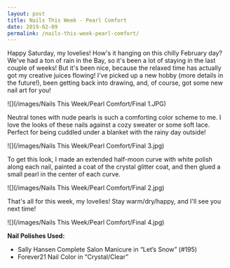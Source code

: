 ```yaml
---
layout: post
title: Nails This Week - Pearl Comfort
date: 2019-02-09
permalink: /nails-this-week-pearl-comfort/
---
```


Happy Saturday, my lovelies! How's it hanging on this chilly February day? We've had a ton of rain in the Bay, so it's been a lot of staying in the last couple of weeks! But it's been nice, because the relaxed time has actually got my creative juices flowing! I've picked up a new hobby (more details in the future!), been getting back into drawing, and, of course, got some new nail art for you!

![](/images/Nails This Week/Pearl Comfort/Final 1.JPG)

Neutral tones with nude pearls is such a comforting color scheme to me. I love the looks of these nails against a cozy sweater or some soft lace. Perfect for being cuddled under a blanket with the rainy day outside!

![](/images/Nails This Week/Pearl Comfort/Final 3.jpg)

To get this look, I made an extended half-moon curve with white polish along each nail, painted a coat of the crystal glitter coat, and then glued a small pearl in the center of each curve.

![](/images/Nails This Week/Pearl Comfort/Final 2.jpg)

That's all for this week, my lovelies! Stay warm/dry/happy, and I'll see you next time!

![](/images/Nails This Week/Pearl Comfort/Final 4.jpg)

**Nail Polishes Used:**

- Sally Hansen Complete Salon Manicure in “Let’s Snow” (#195)
- Forever21 Nail Color in “Crystal/Clear”
